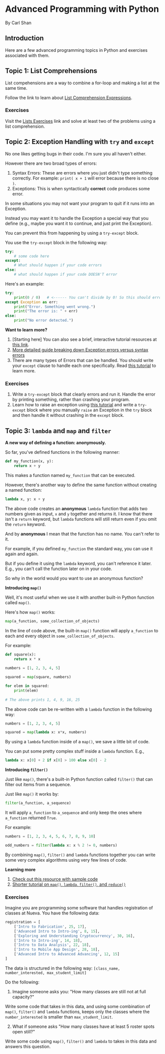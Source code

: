 # Advanced Programming with Python 
By Carl Shan

## Introduction

Here are a few advanced programming topics in Python and exercises associated with them.
 
## Topic 1: List Comprehensions 

List compehensions are a way to combine a for-loop and making a list at the same time.

Follow the link to learn about [List Comprehension Expressions](https://www.programiz.com/python-programming/list-comprehension). 

### Exercises
Visit the [Lists Exercises](https://github.com/carlshan/intro_to_computer_programming/blob/master/Lists/List_Exercises.md) link and solve at least two of the problems using a list comprehension.

## Topic 2: Exception Handling with `try` and `except`

No one likes getting bugs in their code. I'm sure you all haven't either.

However there are two broad types of errors:

1. Syntax Errors: These are errors where you just didn't type something correctly. For example: `print( x + 1` will error because there is no close `)`.
2. Exceptions: This is when syntactically **correct** code produces some error. 

In some situations you may not want your program to quit if it runs into an Exception.

Instead you may want it to handle the Exception a special way that you define (e.g., maybe you want it to continue, and just print the Exception).

You can prevent this from happening by using a `try-except` block.

You use the `try-except` block in the following way:

```python
try:
    # some code here
except:
    # What should happen if your code errors
else:
    # what should happen if your code DOESN'T error

```

Here's an example:

```python
try:
    print(0 / 0)   # <------ You can't divide by 0! So this should error.
except Exception as err: 
    print("Error. Something went wrong.")
    print("The error is: " + err)
else:
    print("No error detected.")
```

**Want to learn more?**
1. [Starting here] You can also see a brief, interactive tutorial resources at [this link](https://www.w3schools.com/python/python_try_except.asp).
2. [More detailed guide breaking down Exception errors versus syntax errors](https://realpython.com/python-exceptions/)
3. There are many types of Errors that can be handled. You should write your `except` clause to handle each one specifically. Read [this tutorial](https://www.pythonforbeginners.com/error-handling/python-try-and-except) to learn more.

### Exercises

1. Write a `try-except` block that clearly errors and run it. Handle the error by printing something, rather than crashing your program.
2. Learn how to raise an exception using [this tutorial](https://realpython.com/python-exceptions/) and write a `try-except` block where you manually `raise` an Exception in the `try` block and then handle it without crashing in the `except` block.


## Topic 3: `lambda` and `map` and `filter`

**A new way of defining a function: anonymously.**

So far, you've defined functions in the following manner:

```python
def my_function(x, y):
    return x + y
```

This makes a function named `my_function` that can be executed.

However, there's another way to define the same function without creating a named function:

```python
lambda x, y: x + y
```

The above code creates an **anonymous** `lambda` function that adds two numbers given as input, `x` and `y` together and returns it. I know that there isn't a `return` keyword, but `lambda` functions will still return even if you omit the `return` keyword. 

And by **anonymous** I mean that the function has no name. You can't refer to it.

For example, if you defined `my_function` the standard way, you can use it again and again.

But if you define it using the `lambda` keyword, you can't reference it later. E.g., you can't call the function later on in your code.

So why in the world would you want to use an anonymous function?

**Introducing `map()`**

Well, it's most useful when we use it with another built-in Python function called `map()`.

Here's how `map()` works:

```python
map(a_function, some_collection_of_objects)
```

In the line of code above, the built-in `map()` function will apply `a_function` to each and every object in `some_collection_of_objects`.

For example:

```python
def square(x):
    return x * x
    
numbers = [1, 2, 3, 4, 5]

squared = map(square, numbers)

for elem in squared:
    print(elem)
    
# The above prints 1, 4, 9, 16, 25    
```

The above code can be re-written with a `lambda` function in the following way:

```python
numbers = [1, 2, 3, 4, 5]

squared = map(lambda x: x*x, numbers)
```

By using a `lambda` function inside of a `map()`, we save a little bit of code.

You can put some pretty complex stuff inside a `lambda` function. E.g.,

```python
lambda x: x[0] + 2 if x[0] > 100 else x[0] - 2
```

**Introducing `filter()`**

Just like `map()`, there's a built-in Python function called `filter()` that can filter out items from a sequence.

Just like `map()` it works by:

```python
filter(a_function, a_sequence)
```

It will apply `a_function` to `a_sequence` and only keep the ones where `a_function` returned `True`.

For example:

```python
numbers = [1, 2, 3, 4, 5, 6, 7, 8, 9, 10]

odd_numbers = filter(lambda x: x % 2 != 0, numbers)
```

By combining `map()`, `filter()` and `lambda` functions together you can write some very complex algorithms using very few lines of code.

**Learning more**

1. [Check out this resource with sample code](https://www.python-course.eu/python3_lambda.php)
2. [Shorter tutorial on `map()`, `lambda`, `filter()`, and `reduce()`](https://www.bogotobogo.com/python/python_fncs_map_filter_reduce.php)

### Exercises

Imagine you are programming some software that handles registration of classes at Nueva. You have the following data:

```python
registration = [
    ['Intro to Fabrication', 25, 17],
    ['Advanced Intro to Intro-ing', 8, 15],
    ['Exploring and Understanding Cryptocurrency', 30, 16],
    ['Intro to Intro-ing', 14, 18],
    ['Intro to Data Analysis', 22, 18],
    ['Intro to Mobile App Design', 28, 18],
    ['Advanced Intro to Advanced Advancing', 12, 15]
]
```

The data is structured in the following way: `[class_name, number_interested, max_student_limit]`

Do the following:

1. Imagine someone asks you: "How many classes are still not at full capacity?" 

Write some code that takes in this data, and using some combination of `map()`, `filter()` and `lambda` functions, keeps only the classes where the `number_interested` is smaller than `max_student_limit`.

2. What if someone asks "How many classes have at least 5 roster spots open still?"

Write some code using `map()`, `filter()` and `lambda` to takes in this data and answers this question.